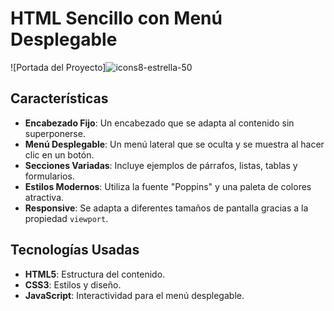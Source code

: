 # HTML Sencillo con Menú Desplegable

![Portada del Proyecto]![icons8-estrella-50](https://github.com/user-attachments/assets/8c6bf2f5-2cd5-44a7-b982-2e8666a5e5a2)

## Características

- **Encabezado Fijo**: Un encabezado que se adapta al contenido sin superponerse.
- **Menú Desplegable**: Un menú lateral que se oculta y se muestra al hacer clic en un botón.
- **Secciones Variadas**: Incluye ejemplos de párrafos, listas, tablas y formularios.
- **Estilos Modernos**: Utiliza la fuente "Poppins" y una paleta de colores atractiva.
- **Responsive**: Se adapta a diferentes tamaños de pantalla gracias a la propiedad `viewport`.

## Tecnologías Usadas

- **HTML5**: Estructura del contenido.
- **CSS3**: Estilos y diseño.
- **JavaScript**: Interactividad para el menú desplegable.
